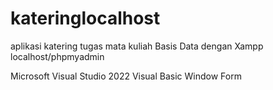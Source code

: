 # kateringlocalhost
aplikasi katering tugas mata kuliah Basis Data dengan Xampp localhost/phpmyadmin

Microsoft Visual Studio 2022
Visual Basic
Window Form 

